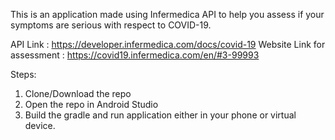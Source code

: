 This is an application made using Infermedica API to help you assess if your symptoms are serious with respect to COVID-19.

API Link : https://developer.infermedica.com/docs/covid-19
Website Link for assessment : https://covid19.infermedica.com/en/#3-99993

Steps:
1. Clone/Download the repo
2. Open the repo in Android Studio
3. Build the gradle and run application either in your phone or virtual device.

